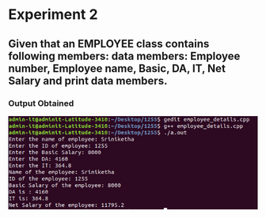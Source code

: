 # Experiment 2
## Given that an EMPLOYEE class contains following members: data members: Employee number, Employee name, Basic, DA, IT, Net Salary and print data members.

### Output Obtained

![Test Image 2](employee_details.png)
